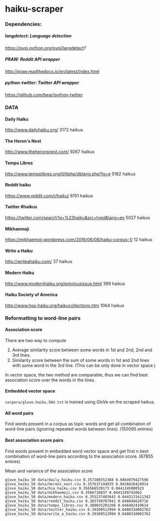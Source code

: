# haiku-scraper

### Dependencies:

##### langdetect: Language detection
https://pypi.python.org/pypi/langdetect?

##### PRAW: Reddit API wrapper
http://praw.readthedocs.io/en/latest/index.html

##### python-twitter: Twitter API wrapper
https://github.com/bear/python-twitter

### DATA

#### Daily Haiku
http://www.dailyhaiku.org/
3172 haikus

#### The Heron's Nest
http://www.theheronsnest.com/
9267 haikus

#### Temps Libres
http://www.tempslibres.org/tl/tlphp/dblang.php?lg=e
5182 haikus

#### Reddit haiku
https://www.reddit.com/r/haiku/
6151 haikus

#### Twitter \#haikus
https://twitter.com/search?q=%23haiku&src=typd&lang=en
5027 haikus

#### Mikhaemoji
https://mikhaemoji.wordpress.com/2016/06/08/haiku-corpus-1/
12 haikus

#### Write a Haiku
http://writeahaiku.com/
37 haikus

#### Modern Haiku
http://www.modernhaiku.org/previousissue.html
399 haikus

#### Haiku Society of America
http://www.hsa-haiku.org/haikucollections.htm
1064 haikus

### Reformatting to word-line pairs

#### Association score
There are two way to compute

1. Average similarity score between some words in 1st and 2nd, 2nd and 3rd lines.
2. Similarity score between the sum of some words in 1st and 2nd lines with some word in the 3rd line. (This can be only done in vector space.)

In vector space, the two method are comparable, thus we can find best association score over the words in the lines.

#### Embedded vector space
`corpora/glove.haiku.50d.txt` is trained using GloVe on the scraped haikus.

#### All word pairs
Find words present in a corpus as topic words and get all combination of word-line pairs (ignoring repeated words between lines). (150095 entries)

#### Best association score pairs
Find words present in embedded word vector space and get first n best combination of word-line pairs according to the association score. (67855 entires)

Mean and variance of the association score
```
glove_haiku_50 data/daily_haiku.csv 0.357280552368 0.0464979427598
glove_haiku_50 data/herons_nest.csv 0.357637144935 0.0438426424914
glove_haiku_50 data/hsa_haiku.csv 0.356566539173 0.0441245800523
glove_haiku_50 data/mikhaemoji.csv 0.3566718037 0.0441249742062
glove_haiku_50 data/modern_haiku.csv 0.355237483642 0.0443131611342
glove_haiku_50 data/reddit_haiku.csv 0.383749767841 0.046844620716
glove_haiku_50 data/temps_libres.csv 0.380035201266 0.046402419614
glove_haiku_50 data/twitter_haiku.csv 0.39109512994 0.0488310002762
glove_haiku_50 data/write_a_haiku.csv 0.39109512994 0.0488310002762
```
